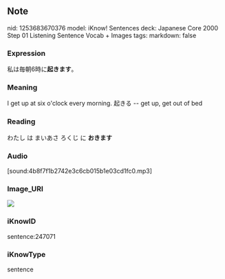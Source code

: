 ## Note
nid: 1253683670376
model: iKnow! Sentences
deck: Japanese Core 2000 Step 01 Listening Sentence Vocab + Images
tags: 
markdown: false

### Expression
<!DOCTYPE html>
<title></title>
私は毎朝6時に<b>起きます</b>。



### Meaning
I get up at six o'clock every morning.
起きる -- get up, get out of bed

### Reading
<!DOCTYPE html>
<title></title>
わたし は まいあさ ろくじ に <b>おきます</b>



### Audio
[sound:4b8f7f1b2742e3c6cb015b1e03cd1fc0.mp3]

### Image_URI
<!DOCTYPE html>
<title></title>
<img src="345cea60dadb7c468e8f17bbe60212a7.jpg">



### iKnowID
sentence:247071

### iKnowType
sentence

